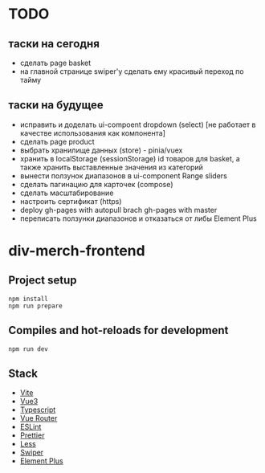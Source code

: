 # TODO

## таски на сегодня
- сделать page basket
- на главной странице swiper'у сделать ему красивый переход по тайму

## таски на будущее
- исправить и доделать ui-compoent dropdown (select) [не работает в качестве использования как компонента] 
- сделать page product
- выбрать хранилище данных (store) - pinia/vuex
- хранить в localStorage (sessionStorage) id товаров для basket, а также хранить выставленные значения из категорий 
- вынести ползунок диапазонов в ui-component Range sliders
- сделать пагинацию для карточек (compose)
- сделать масштабирование
- настроить сертификат (https)
- deploy gh-pages with autopull brach gh-pages with master
- переписать ползунки диапазонов и отказаться от либы Element Plus

# div-merch-frontend

## Project setup

```
npm install
npm run prepare
```

## Compiles and hot-reloads for development

```
npm run dev
```

## Stack

- [Vite](https://vitejs.dev/)
- [Vue3](https://vuejs.org/)
- [Typescript](https://www.typescriptlang.org/)
- [Vue Router](https://v3.router.vuejs.org/)
- [ESLint](https://eslint.org/)
- [Prettier](https://prettier.io/)
- [Less](https://lesscss.org/)
- [Swiper](https://swiperjs.com/)
- [Element Plus](https://element-plus.org/)
